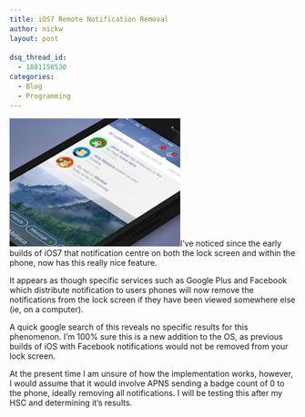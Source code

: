 ```yaml
---
title: iOS7 Remote Notification Removal
author: nickw
layout: post

dsq_thread_id:
  - 1881158530
categories:
  - Blog
  - Programming
---
```

<img class="alignright" alt="" src="/static/legacy/2013/ui_r_35.jpg" width="300" />I&#8217;ve noticed since the early builds of iOS7 that notification centre on both the lock screen and within the phone, now has this really nice feature.

It appears as though specific services such as Google Plus and Facebook which distribute notification to users phones will now remove the notifications from the lock screen if they have been viewed somewhere else (ie, on a computer).

A quick google search of this reveals no specific results for this phenomenon. I&#8217;m 100% sure this is a new addition to the OS, as previous builds of iOS with Facebook notifications would not be removed from your lock screen.

At the present time I am unsure of how the implementation works, however, I would assume that it would involve APNS sending a badge count of 0 to the phone, ideally removing all notifications. I will be testing this after my HSC and determining it&#8217;s results.